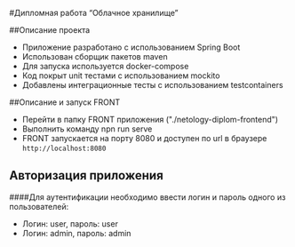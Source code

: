 #Дипломная работа “Облачное хранилище”

##Описание проекта

- Приложение разработано с использованием Spring Boot
- Использован сборщик пакетов maven
- Для запуска используется docker-compose
- Код покрыт unit тестами с использованием mockito
- Добавлены интеграционные тесты с использованием testcontainers

##Описание и запуск FRONT
- Перейти в папку FRONT приложения ("./netology-diplom-frontend")
- Выполнить команду npn run serve
- FRONT запускается на порту 8080 и доступен по url в браузере `http://localhost:8080`

## Авторизация приложения

####Для аутентификации необходимо ввести логин и пароль одного из пользователей:
- Логин: user, пароль: user
- Логин: admin, пароль: admin
